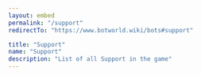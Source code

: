 ```yaml
---
layout: embed
permalink: "/support"
redirectTo: "https://www.botworld.wiki/bots#support"

title: "Support"
name: "Support"
description: "List of all Support in the game"
---
```


